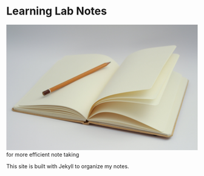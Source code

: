 # Learning Lab Notes

![pencil taking notes](./assets/img/learning-lab-notes.jpg)
for more efficient note taking

This site is built with Jekyll to organize my notes.
